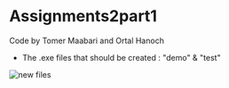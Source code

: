 # Assignments2part1
Code by Tomer Maabari and Ortal Hanoch


* The .exe files that should be created : "demo" & "test"

![new files](https://user-images.githubusercontent.com/44768171/54943865-e6c6da80-4f3a-11e9-9f6c-586e4bf58509.png)
